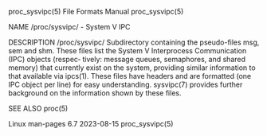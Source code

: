 proc_sysvipc(5)							      File Formats Manual						       proc_sysvipc(5)

NAME
       /proc/sysvipc/ - System V IPC

DESCRIPTION
       /proc/sysvipc/
	      Subdirectory  containing	the  pseudo-files  msg,	 sem and shm.  These files list the System V Interprocess Communication (IPC) objects (respec‐
	      tively: message queues, semaphores, and shared memory) that currently exist on the system, providing similar information to that	available  via
	      ipcs(1).	 These	files have headers and are formatted (one IPC object per line) for easy understanding.	sysvipc(7) provides further background
	      on the information shown by these files.

SEE ALSO
       proc(5)

Linux man-pages 6.7							  2023-08-15							       proc_sysvipc(5)
